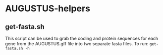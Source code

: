 # AUGUSTUS-helpers

## get-fasta.sh 
This script can be used to grab the coding and protein sequences for each gene from the AUGUSTUS.gff file into two separate fasta files. 
To run:
`get-fasta.sh -h` 

